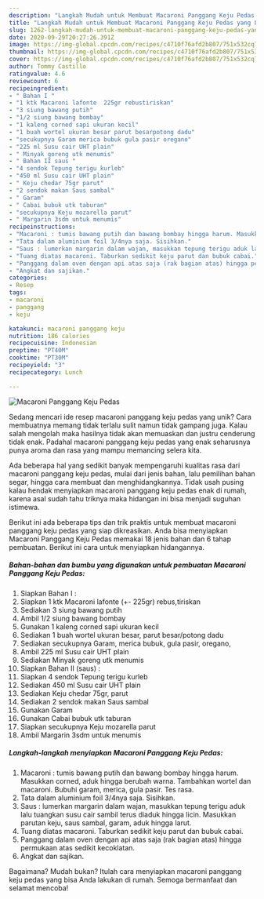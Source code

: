 ```yaml
---
description: "Langkah Mudah untuk Membuat Macaroni Panggang Keju Pedas yang Lezat"
title: "Langkah Mudah untuk Membuat Macaroni Panggang Keju Pedas yang Lezat"
slug: 1262-langkah-mudah-untuk-membuat-macaroni-panggang-keju-pedas-yang-lezat
date: 2020-09-29T20:27:26.391Z
image: https://img-global.cpcdn.com/recipes/c4710f76afd2b807/751x532cq70/macaroni-panggang-keju-pedas-foto-resep-utama.jpg
thumbnail: https://img-global.cpcdn.com/recipes/c4710f76afd2b807/751x532cq70/macaroni-panggang-keju-pedas-foto-resep-utama.jpg
cover: https://img-global.cpcdn.com/recipes/c4710f76afd2b807/751x532cq70/macaroni-panggang-keju-pedas-foto-resep-utama.jpg
author: Tommy Castillo
ratingvalue: 4.6
reviewcount: 6
recipeingredient:
- " Bahan I "
- "1 ktk Macaroni lafonte  225gr rebustiriskan"
- "3 siung bawang putih"
- "1/2 siung bawang bombay"
- "1 kaleng corned sapi ukuran kecil"
- "1 buah wortel ukuran besar parut besarpotong dadu"
- "secukupnya Garam merica bubuk gula pasir oregano"
- "225 ml Susu cair UHT plain"
- " Minyak goreng utk menumis"
- " Bahan II saus "
- "4 sendok Tepung terigu kurleb"
- "450 ml Susu cair UHT plain"
- " Keju chedar 75gr parut"
- "2 sendok makan Saus sambal"
- " Garam"
- " Cabai bubuk utk taburan"
- "secukupnya Keju mozarella parut"
- " Margarin 3sdm untuk menumis"
recipeinstructions:
- "Macaroni : tumis bawang putih dan bawang bombay hingga harum. Masukkan corned, aduk hingga berubah warna. Tambahkan wortel dan macaroni. Bubuhi garam, merica, gula pasir. Tes rasa."
- "Tata dalam aluminium foil 3/4nya saja. Sisihkan."
- "Saus : lumerkan margarin dalam wajan, masukkan tepung terigu aduk lalu tuangkan susu cair sambil terus diaduk hingga licin. Masukkan parutan keju, saus sambal, garam, aduk hingga larut."
- "Tuang diatas macaroni. Taburkan sedikit keju parut dan bubuk cabai."
- "Panggang dalam oven dengan api atas saja (rak bagian atas) hingga permukaan atas sedikit kecoklatan."
- "Angkat dan sajikan."
categories:
- Resep
tags:
- macaroni
- panggang
- keju

katakunci: macaroni panggang keju 
nutrition: 186 calories
recipecuisine: Indonesian
preptime: "PT40M"
cooktime: "PT30M"
recipeyield: "3"
recipecategory: Lunch

---
```



![Macaroni Panggang Keju Pedas](https://img-global.cpcdn.com/recipes/c4710f76afd2b807/751x532cq70/macaroni-panggang-keju-pedas-foto-resep-utama.jpg)

Sedang mencari ide resep macaroni panggang keju pedas yang unik? Cara membuatnya memang tidak terlalu sulit namun tidak gampang juga. Kalau salah mengolah maka hasilnya tidak akan memuaskan dan justru cenderung tidak enak. Padahal macaroni panggang keju pedas yang enak seharusnya punya aroma dan rasa yang mampu memancing selera kita.

Ada beberapa hal yang sedikit banyak mempengaruhi kualitas rasa dari macaroni panggang keju pedas, mulai dari jenis bahan, lalu pemilihan bahan segar, hingga cara membuat dan menghidangkannya. Tidak usah pusing kalau hendak menyiapkan macaroni panggang keju pedas enak di rumah, karena asal sudah tahu triknya maka hidangan ini bisa menjadi suguhan istimewa.




Berikut ini ada beberapa tips dan trik praktis untuk membuat macaroni panggang keju pedas yang siap dikreasikan. Anda bisa menyiapkan Macaroni Panggang Keju Pedas memakai 18 jenis bahan dan 6 tahap pembuatan. Berikut ini cara untuk menyiapkan hidangannya.

<!--inarticleads1-->

##### Bahan-bahan dan bumbu yang digunakan untuk pembuatan Macaroni Panggang Keju Pedas:

1. Siapkan  Bahan I :
1. Siapkan 1 ktk Macaroni lafonte (+- 225gr) rebus,tiriskan
1. Sediakan 3 siung bawang putih
1. Ambil 1/2 siung bawang bombay
1. Gunakan 1 kaleng corned sapi ukuran kecil
1. Sediakan 1 buah wortel ukuran besar, parut besar/potong dadu
1. Sediakan secukupnya Garam, merica bubuk, gula pasir, oregano,
1. Ambil 225 ml Susu cair UHT plain
1. Sediakan  Minyak goreng utk menumis
1. Siapkan  Bahan II (saus) :
1. Siapkan 4 sendok Tepung terigu kurleb
1. Sediakan 450 ml Susu cair UHT plain
1. Sediakan  Keju chedar 75gr, parut
1. Sediakan 2 sendok makan Saus sambal
1. Gunakan  Garam
1. Gunakan  Cabai bubuk utk taburan
1. Siapkan secukupnya Keju mozarella parut
1. Ambil  Margarin 3sdm untuk menumis




<!--inarticleads2-->

##### Langkah-langkah menyiapkan Macaroni Panggang Keju Pedas:

1. Macaroni : tumis bawang putih dan bawang bombay hingga harum. Masukkan corned, aduk hingga berubah warna. Tambahkan wortel dan macaroni. Bubuhi garam, merica, gula pasir. Tes rasa.
1. Tata dalam aluminium foil 3/4nya saja. Sisihkan.
1. Saus : lumerkan margarin dalam wajan, masukkan tepung terigu aduk lalu tuangkan susu cair sambil terus diaduk hingga licin. Masukkan parutan keju, saus sambal, garam, aduk hingga larut.
1. Tuang diatas macaroni. Taburkan sedikit keju parut dan bubuk cabai.
1. Panggang dalam oven dengan api atas saja (rak bagian atas) hingga permukaan atas sedikit kecoklatan.
1. Angkat dan sajikan.




Bagaimana? Mudah bukan? Itulah cara menyiapkan macaroni panggang keju pedas yang bisa Anda lakukan di rumah. Semoga bermanfaat dan selamat mencoba!
